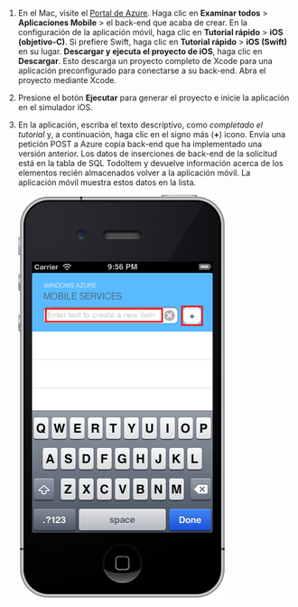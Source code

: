 
1. En el Mac, visite el [Portal de Azure]. Haga clic en **Examinar todos** > **Aplicaciones Mobile** > el back-end que acaba de crear. En la configuración de la aplicación móvil, haga clic en **Tutorial rápido** > **iOS (objetivo-C)**. Si prefiere Swift, haga clic en **Tutorial rápido** > **iOS (Swift)** en su lugar. **Descargar y ejecuta el proyecto de iOS**, haga clic en **Descargar**. Esto descarga un proyecto completo de Xcode para una aplicación preconfigurado para conectarse a su back-end. Abra el proyecto mediante Xcode.

2. Presione el botón **Ejecutar** para generar el proyecto e inicie la aplicación en el simulador iOS.

3. En la aplicación, escriba el texto descriptivo, como _completado el tutorial_ y, a continuación, haga clic en el signo más (**+**) icono. Envía una petición POST a Azure copia back-end que ha implementado una versión anterior. Los datos de inserciones de back-end de la solicitud está en la tabla de SQL TodoItem y devuelve información acerca de los elementos recién almacenados volver a la aplicación móvil. La aplicación móvil muestra estos datos en la lista. 

    ![](./media/app-service-mobile-ios-quickstart/mobile-quickstart-startup-ios.png)

[Portal de Azure]: https://portal.azure.com/
